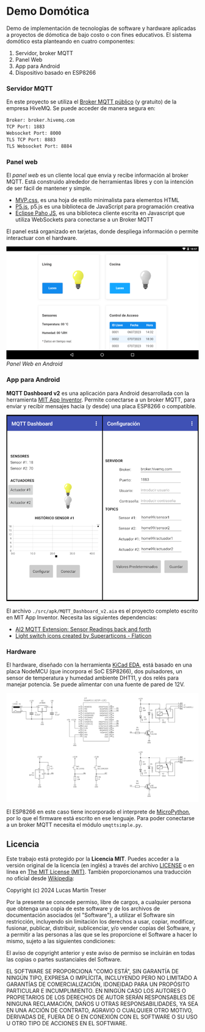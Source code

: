 # Demo Domótica

Demo de implementación de tecnologías de software y hardware aplicadas a proyectos de dómotica de bajo costo o con fines educativos. El sistema domótico esta planteando en cuatro componentes:

1. Servidor, broker MQTT 
2. Panel Web
3. App para Android
4. Dispositivo basado en ESP8266

### Servidor MQTT

En este proyecto se utiliza el [Broker MQTT público](https://www.hivemq.com/public-mqtt-broker/) (y gratuito) de la empresa HiveMQ. Se puede acceder de manera segura en:

```sh
Broker: broker.hivemq.com
TCP Port: 1883
Websocket Port: 8000
TLS TCP Port: 8883
TLS Websocket Port: 8884
```

### Panel web

El *panel web* es un cliente local que envia y recibe información al broker MQTT. Está construido alrededor de herramientas libres y con la intención de ser fácil de mantener y simple.

* [MVP.css](https://andybrewer.github.io/mvp/), es una hoja de estilo minimalista para elementos HTML
* [P5.js](https://p5js.org/es/), p5.js es una biblioteca de JavaScript para programación creativa
* [Eclipse Paho JS](https://github.com/eclipse/paho.mqtt.javascript), es una biblioteca cliente escrita en Javascript que utiliza WebSockets para conectarse a un Broker MQTT

El panel está organizado en tarjetas, donde despliega información o permite interactuar con el hardware.

![Captura de pantalla panel web](./docs/assets/web_tablet_02.png)
*Panel Web en Android*

### App para Android

**MQTT Dashboard v2** es una aplicación para Android desarrollada con la herramienta [MIT App Inventor](https://appinventor.mit.edu/). Permite conectarse a un broker MQTT, para enviar y recibir mensajes hacia (y desde) una placa ESP8266 o compatible. 

![MQTT Dashboard v2](./docs/assets/MQTT_Dashboard_v2.png)

El archivo `./src/apk/MQTT_Dashboard_v2.aia` es el proyecto completo escrito en MIT App Inventor. Necesita las siguientes dependencias:

- [AI2 MQTT Extension: Sensor Readings back and forth](https://ullisroboterseite.de/android-AI2-PahoMQTT-en.html)
- [Light switch icons created by Superarticons - Flaticon](https://www.flaticon.com/free-icons/light-switch)

### Hardware

El hardware, diseñado con la herramienta [KiCad EDA](https://www.kicad.org/), está basado en una placa NodeMCU (que incorpora el SoC ESP8266), dos pulsadores, un sensor de temperatura y humedad ambiente DHT11, y dos relés para manejar potencia. Se puede alimentar con una fuente de pared de 12V.

![](./docs/schematic.png)

El ESP8266 en este caso tiene incorporado el interprete de [MicroPython](http://micropython.org), por lo que el firmware está escrito en ese lenguaje. Para poder conectarse a un broker MQTT necesita el módulo `umqttsimple.py`.

## Licencia

Este trabajo está protegido por la **Licencia MIT**. Puedes acceder a la versión original de la licencia (en inglés) a través del archivo [LICENSE](./LICENSE) o en línea en [The MIT License (MIT)](https://mit-license.org/). También proporcionamos una traducción no oficial desde [Wikipedia](https://es.m.wikipedia.org/wiki/Licencia_MIT#La_licencia):

Copyright (c) 2024 Lucas Martín Treser

Por la presente se concede permiso, libre de cargos, a cualquier persona que obtenga una copia de este software y de los archivos de documentación asociados (el "Software"), a utilizar el Software sin restricción, incluyendo sin limitación los derechos a usar, copiar, modificar, fusionar, publicar, distribuir, sublicenciar, y/o vender copias del Software, y a permitir a las personas a las que se les proporcione el Software a hacer lo mismo, sujeto a las siguientes condiciones:

El aviso de copyright anterior y este aviso de permiso se incluirán en todas las copias o partes sustanciales del Software.

EL SOFTWARE SE PROPORCIONA "COMO ESTÁ", SIN GARANTÍA DE NINGÚN TIPO, EXPRESA O IMPLÍCITA, INCLUYENDO PERO NO LIMITADO A GARANTÍAS DE COMERCIALIZACIÓN, IDONEIDAD PARA UN PROPÓSITO PARTICULAR E INCUMPLIMIENTO. EN NINGÚN CASO LOS AUTORES O PROPIETARIOS DE LOS DERECHOS DE AUTOR SERÁN RESPONSABLES DE NINGUNA RECLAMACIÓN, DAÑOS U OTRAS RESPONSABILIDADES, YA SEA EN UNA ACCIÓN DE CONTRATO, AGRAVIO O CUALQUIER OTRO MOTIVO, DERIVADAS DE, FUERA DE O EN CONEXIÓN CON EL SOFTWARE O SU USO U OTRO TIPO DE ACCIONES EN EL SOFTWARE.